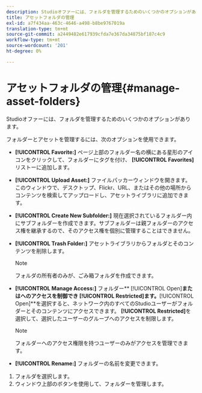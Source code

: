 ```yaml
---
description: Studioオファーには、フォルダを管理するためのいくつかのオプションがあります。
title: アセットフォルダの管理
exl-id: a7f434aa-463c-4646-a498-b8be9767019a
translation-type: tm+mt
source-git-commit: a2449482e617939cfda7e367da34875bf187c4c9
workflow-type: tm+mt
source-wordcount: '201'
ht-degree: 0%

---
```


# アセットフォルダの管理{#manage-asset-folders}

Studioオファーには、フォルダを管理するためのいくつかのオプションがあります。

フォルダーとアセットを管理するには、次のオプションを使用できます。

* **[!UICONTROL Favorite:]** ページ上部のフォルダー名の横にある星形のアイコンをクリックして、フォルダーにタグを付け、 **[!UICONTROL Favorites]** リストーに追加します。

* **[!UICONTROL Upload Asset:]** ファイルパッカーウィンドウを開きます。このウィンドウで、デスクトップ、Flickr、URL、またはその他の場所からコンテンツを検索してアップロードし、アセットライブラリに追加できます。
* **[!UICONTROL Create New Subfolder:]** 現在選択されているフォルダー内にサブフォルダーを作成できます。サブフォルダーは親フォルダーのアクセス権を継承するので、そのアクセス権を個別に管理することはできません。
* **[!UICONTROL Trash Folder:]** アセットライブラリからフォルダとそのコンテンツを削除します。

   >[!NOTE]
   >
   >フォルダの所有者のみが、ごみ箱フォルダを作成できます。

* **[!UICONTROL Manage Access:]** フォルダー**  [!UICONTROL Open]**またはへのアクセスを制御でき **[!UICONTROL Restricted]**&#x200B;ます。**[!UICONTROL Open]**&#x200B;を選択すると、ネットワーク内のすべてのStudioユーザーがフォルダーとそのコンテンツにアクセスできます。 **[!UICONTROL Restricted]**&#x200B;を選択して、選択したユーザーのグループへのアクセスを制限します。

   >[!NOTE]
   >
   >フォルダーへのアクセス権限を持つユーザーのみがアクセスを管理できます。

* **[!UICONTROL Rename:]** フォルダーの名前を変更できます。

1. フォルダを選択します。
1. ウィンドウ上部のボタンを使用して、フォルダーを管理します。
